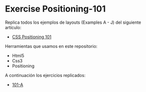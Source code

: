 # Exercise Positioning-101

Replica todos los ejemplos de layouts (Examples A - J) del siguiente artículo: 
* [CSS Positioning 101](https://alistapart.com/article/css-positioning-101)



Herramientas que usamos en este repositorio:

 * Html5
 * Css3
 * Positioning

A continuación los ejercicios replicados:

 * [101-A](file:///C:/Users/esthefany/Documents/Positioning%20101/101-A/index.html)
